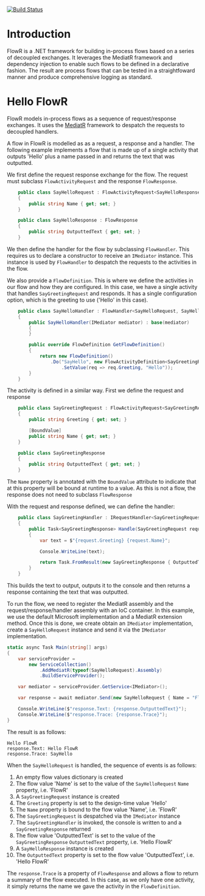 [![Build Status](https://dev.azure.com/andyblackledge/FlowR/_apis/build/status/FlowR-CI?branchName=master)](https://dev.azure.com/andyblackledge/FlowR/_build/latest?definitionId=5&branchName=master)

# Introduction 
FlowR is a .NET framework for building in-process flows based on a series of decoupled exchanges. It leverages the MediatR framework and dependency injection to enable such flows to be defined in a declarative fashion. The result are process flows that can be tested in a straightfoward manner and produce comprehensive logging as standard.

# Hello FlowR

FlowR models in-process flows as a sequence of request/response exchanges. It uses the [MediatR](https://github.com/jbogard/MediatR) framework to despatch the requests to decoupled handlers.

A flow in FlowR is modelled as as a request, a response and a handler. The following example implements a flow that is made up of a single activity that outputs 'Hello' plus a name passed in and returns the text that was outputted.

We first define the request response exchange for the flow. The request must subclass `FlowActivityRequest` and the response `FlowResponse`.

```csharp
    public class SayHelloRequest : FlowActivityRequest<SayHelloResponse>
    {
        public string Name { get; set; }
    }

    public class SayHelloResponse : FlowResponse
    {
        public string OutputtedText { get; set; }
    }
```

We then define the handler for the flow by subclassing `FlowHandler`. This requires us to declare a constructor to receive an `IMediator` instance. This instance is used by `FlowHandler` to despatch the requests to the activities in the flow.

We also provide a `FlowDefinition`. This is where we define the activities in our flow and how they are configured. In this case, we have a single activity that handles `SayGreetingRequest` and responds. It has a single configuration option, which is the greeting to use ('Hello' in this case).

```csharp
    public class SayHelloHandler : FlowHandler<SayHelloRequest, SayHelloResponse>
    {
        public SayHelloHandler(IMediator mediator) : base(mediator)
        {
        }

        public override FlowDefinition GetFlowDefinition()
        {
            return new FlowDefinition()
                .Do("SayHello", new FlowActivityDefinition<SayGreetingRequest, SayGreetingResponse>()
                    .SetValue(req => req.Greeting, "Hello"));
        }
    }
```

The activity is defined in a similar way. First we define the request and response

```csharp
    public class SayGreetingRequest : FlowActivityRequest<SayGreetingResponse>
    {
        public string Greeting { get; set; }

        [BoundValue]
        public string Name { get; set; }
    }

    public class SayGreetingResponse
    {
        public string OutputtedText { get; set; }
    }
```

The `Name` property is annotated with the `BoundValue` attribute to indicate that at this property will be bound at runtime to a value. As this is not a flow, the response does not need to subclass `FlowResponse`

With the request and response defined, we can define the handler:

```csharp
    public class SayGreetingHandler : IRequestHandler<SayGreetingRequest, SayGreetingResponse>
    {
        public Task<SayGreetingResponse> Handle(SayGreetingRequest request, CancellationToken cancellationToken)
        {
            var text = $"{request.Greeting} {request.Name}";

            Console.WriteLine(text);

            return Task.FromResult(new SayGreetingResponse { OutputtedText = text });
        }
    }
```

This builds the text to output, outputs it to the console and then returns a response containing the text that was outputted.

To run the flow, we need to register the MediatR assembly and the request/response/handler assembly with an IoC container. In this example, we use the default Microsoft implementation and a MediatR extension method. Once this is done, we create obtain an `IMediator` implementation, create a `SayHelloRequest` instance and send it via the `IMediator` implementation.

```csharp
static async Task Main(string[] args)
{
    var serviceProvider =
        new ServiceCollection()
            .AddMediatR(typeof(SayHelloRequest).Assembly)
            .BuildServiceProvider();

    var mediator = serviceProvider.GetService<IMediator>();

    var response = await mediator.Send(new SayHelloRequest { Name = "FlowR" });

    Console.WriteLine($"response.Text: {response.OutputtedText}");
    Console.WriteLine($"response.Trace: {response.Trace}");
}
```

The result is as follows:

```
Hello FlowR
response.Text: Hello FlowR
response.Trace: SayHello
```

When the `SayHelloRequest` is handled, the sequence of events is as follows:

1. An empty flow values dictionary is created
1. The flow value 'Name' is set to the value of the `SayHelloRequest` `Name` property, i.e. 'FlowR'
1. A `SayGreetingRequest` instance is created
1. The `Greeting` property is set to the design-time value 'Hello'
1. The `Name` property is bound to the flow value 'Name', i.e. 'FlowR'
1. The `SayGreetingRequest` is despatched via the `IMediator` instance
1. The `SayGreetingHandler` is invoked, the console is written to and a `SayGreetingResponse` returned
1. The flow value 'OutputtedText' is set to the value of the `SayGreetingResponse` `OutputtedText` property, i.e. 'Hello FlowR'
1. A `SayHelloResponse` instance is created
1. The `OutputtedText` property is set to the flow value 'OutputtedText', i.e. 'Hello FlowR'

The `response.Trace` is a property of `FlowResponse` and allows a flow to return a summary of the flow executed. In this case, as we only have one activity, it simply returns the name we gave the activity in the `FlowDefinition`.